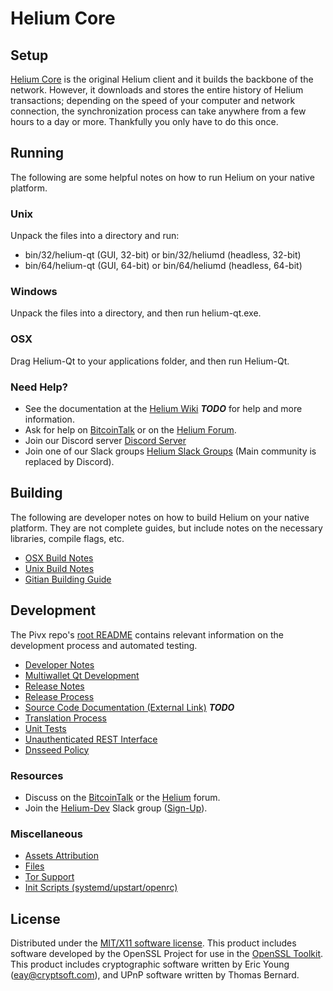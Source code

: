 Helium Core
=====================

Setup
---------------------
[Helium Core](http://heliumpay.com/wallet) is the original Helium client and it builds the backbone of the network. However, it downloads and stores the entire history of Helium transactions; depending on the speed of your computer and network connection, the synchronization process can take anywhere from a few hours to a day or more. Thankfully you only have to do this once.

Running
---------------------
The following are some helpful notes on how to run Helium on your native platform.

### Unix

Unpack the files into a directory and run:

- bin/32/helium-qt (GUI, 32-bit) or bin/32/heliumd (headless, 32-bit)
- bin/64/helium-qt (GUI, 64-bit) or bin/64/heliumd (headless, 64-bit)

### Windows

Unpack the files into a directory, and then run helium-qt.exe.

### OSX

Drag Helium-Qt to your applications folder, and then run Helium-Qt.

### Need Help?

* See the documentation at the [Helium Wiki](https://en.bitcoin.it/wiki/Main_Page) ***TODO***
for help and more information.
* Ask for help on [BitcoinTalk](https://bitcointalk.org/index.php?topic=1262920.0) or on the [Helium Forum](http://forum.heliumlabs.org/).
* Join our Discord server [Discord Server](https://discord.heliumpay.com)
* Join one of our Slack groups [Helium Slack Groups](https://heliumpay.com/slack-logins/) (Main community is replaced by Discord).

Building
---------------------
The following are developer notes on how to build Helium on your native platform. They are not complete guides, but include notes on the necessary libraries, compile flags, etc.

- [OSX Build Notes](build-osx.md)
- [Unix Build Notes](build-unix.md)
- [Gitian Building Guide](gitian-building.md)

Development
---------------------
The Pivx repo's [root README](https://github.com/Helium-Project/Helium/blob/master/README.md) contains relevant information on the development process and automated testing.

- [Developer Notes](developer-notes.md)
- [Multiwallet Qt Development](multiwallet-qt.md)
- [Release Notes](release-notes.md)
- [Release Process](release-process.md)
- [Source Code Documentation (External Link)](https://dev.visucore.com/bitcoin/doxygen/) ***TODO***
- [Translation Process](translation_process.md)
- [Unit Tests](unit-tests.md)
- [Unauthenticated REST Interface](REST-interface.md)
- [Dnsseed Policy](dnsseed-policy.md)

### Resources

* Discuss on the [BitcoinTalk](https://bitcointalk.org/index.php?topic=1262920.0) or the [Helium](http://forum.heliumlabs.org/) forum.
* Join the [Helium-Dev](https://helium-dev.slack.com/) Slack group ([Sign-Up](https://helium-dev.herokuapp.com/)).

### Miscellaneous
- [Assets Attribution](assets-attribution.md)
- [Files](files.md)
- [Tor Support](tor.md)
- [Init Scripts (systemd/upstart/openrc)](init.md)

License
---------------------
Distributed under the [MIT/X11 software license](http://www.opensource.org/licenses/mit-license.php).
This product includes software developed by the OpenSSL Project for use in the [OpenSSL Toolkit](https://www.openssl.org/). This product includes
cryptographic software written by Eric Young ([eay@cryptsoft.com](mailto:eay@cryptsoft.com)), and UPnP software written by Thomas Bernard.
